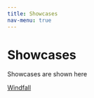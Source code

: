 ```yaml
---
title: Showcases
nav-menu: true
---
```


# Showcases

Showcases are shown here

[Windfall](https://radagasd.github.io/MyWebsite/Showcases/Windfall (prototype))